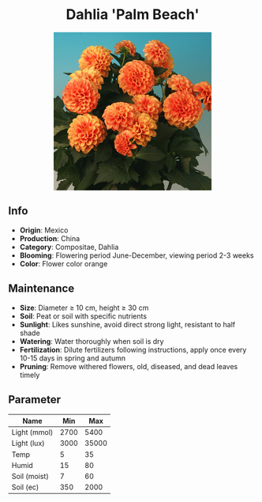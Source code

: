 <h1 align='center'>Dahlia 'Palm Beach'</h1>
<p align="center">
    <img 
        align='center'
        width='320'
        src="../images/dahlia palm beach.png" 
        alt='Dahlia 'Palm Beach'' />
</p>

## Info

 - **Origin**: Mexico
 - **Production**: China
 - **Category**: Compositae, Dahlia
 - **Blooming**: Flowering period June-December, viewing period 2-3 weeks
 - **Color**: Flower color orange

## Maintenance

 - **Size**: Diameter ≥ 10 cm, height ≥ 30 cm
 - **Soil**: Peat or soil with specific nutrients
 - **Sunlight**: Likes sunshine, avoid direct strong light, resistant to half shade
 - **Watering**: Water thoroughly when soil is dry
 - **Fertilization**: Dilute fertilizers following instructions,  apply once every 10-15 days in spring and autumn
 - **Pruning**: Remove withered flowers, old, diseased, and dead leaves timely

## Parameter

| Name         | Min  | Max   |
|--------------|------|-------|
| Light (mmol) | 2700 | 5400  |
| Light (lux)  | 3000 | 35000 |
| Temp         | 5    | 35    |
| Humid        | 15   | 80    |
| Soil (moist) | 7   | 60    |
| Soil (ec)    | 350  | 2000  |